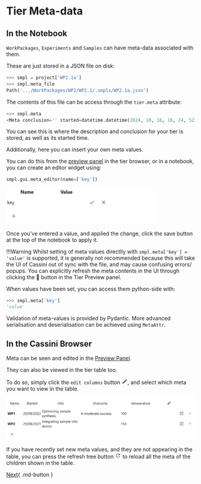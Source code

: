# Tier Meta-data

## In the Notebook

`WorkPackages`, `Experiments` and `Samples` can have meta-data associated with them.

These are just stored in a JSON file on disk:

```python
>>> smpl = project['WP2.1a']
>>> smpl.meta_file
Path('.../WorkPackages/WP2/WP2.1/.smpls/WP2.1a.json')
```

The contents of this file can be access through the `tier.meta` attribute:

```python
>>> smpl.meta
<Meta conclusion='' started=datetime.datetime(2024, 10, 16, 16, 24, 52, 274990, tzinfo=TzInfo(UTC)) description='First Attempt\n\nMore details can be put after the first line. \n\nThis box is rendered as markdown, hence can contain $M\\alpha t \\hbar$.\n' "asd"=['One', 'Two', 'Three'] (6.3ms)>
```

You can see this is where the description and conclusion for your tier is stored, as well as its started time.

Additionally, here you can insert your own meta values.

You can do this from the [preview panel](./preview-panel.md) in the tier browser, or in a notebook, you can create an editor widget using:

```python
smpl.gui.meta_editor(name=['key'])
```

<img alt="meta editor" src="../static/inline-meta-editor.png" width="400px"/>

Once you've entered a value, and applied the change, click the save button at the top of the notebook to apply it.

!!!Warning
    Whilst setting of meta values directlly with `smpl.meta['key'] = 'value'` is supported, it is generally not recommended because
    this will take the UI of Cassini out of sync with the file, and may cause confusing errors/ popups. You can explicitly refresh the meta contents
    in the UI through clicking the 🔄 button in the Tier Preview panel.

When values have been set, you can access them python-side with:

```python
>>> smpl.meta['key']
'value'
```

Validation of meta-values is provided by Pydantic. More advanced serialisation and deserialisation can be achieved using `MetaAttr`.

## In the Cassini Browser

Meta can be seen and edited in the [Preview Panel](./preview-panel.md#meta). 

They can also be viewed in the tier table too.

To do so, simply click the `edit columns` button <svg viewBox="0 0 24 24" width="16" xmlns="http://www.w3.org/2000/svg" data-icon="ui-components:edit" display="inline block"><g xmlns="http://www.w3.org/2000/svg" class="jp-icon3" fill="#616161"><path d="M3 17.25V21h3.75L17.81 9.94l-3.75-3.75L3 17.25zM20.71 7.04c.39-.39.39-1.02 0-1.41l-2.34-2.34c-.39-.39-1.02-.39-1.41 0l-1.83 1.83 3.75 3.75 1.83-1.83z"></path></g></svg>, and select which meta you want to view in the table.

![Tier Table with meta](../static/tier-table-with-meta.png)

If you have recently set new meta values, and they are not appearing in the table, you can press the refresh tree button <svg xmlns="http://www.w3.org/2000/svg" width="16" viewBox="0 0 18 18" data-icon="ui-components:refresh" display="inline-block"><g xmlns="http://www.w3.org/2000/svg" class="jp-icon3" fill="#616161"><path d="M9 13.5c-2.49 0-4.5-2.01-4.5-4.5S6.51 4.5 9 4.5c1.24 0 2.36.52 3.17 1.33L10 8h5V3l-1.76 1.76C12.15 3.68 10.66 3 9 3 5.69 3 3.01 5.69 3.01 9S5.69 15 9 15c2.97 0 5.43-2.16 5.9-5h-1.52c-.46 2-2.24 3.5-4.38 3.5z"></path></g></svg> to reload all the meta of the children shown in the table.



[Next](./templating.md){ .md-button }